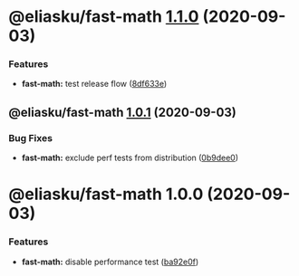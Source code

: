 # @eliasku/fast-math [1.1.0](https://github.com/eliasku/ts-libs/compare/@eliasku/fast-math@1.0.1...@eliasku/fast-math@1.1.0) (2020-09-03)


### Features

* **fast-math:** test release flow ([8df633e](https://github.com/eliasku/ts-libs/commit/8df633ecb860106d26b5967a5634f1e55912e069))

## @eliasku/fast-math [1.0.1](https://github.com/eliasku/ts-libs/compare/@eliasku/fast-math@1.0.0...@eliasku/fast-math@1.0.1) (2020-09-03)


### Bug Fixes

* **fast-math:** exclude perf tests from distribution ([0b9dee0](https://github.com/eliasku/ts-libs/commit/0b9dee0f43ae3c7156d2e530fdccdc58c7783487))

# @eliasku/fast-math 1.0.0 (2020-09-03)


### Features

* **fast-math:** disable performance test ([ba92e0f](https://github.com/eliasku/ts-libs/commit/ba92e0f83f4834c77a6ad7234e5dfe049fc3c004))
